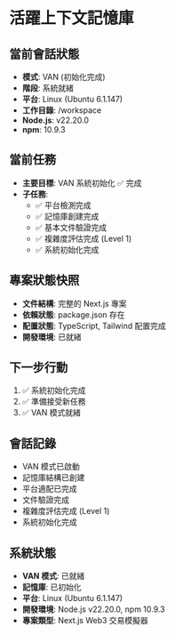 # 活躍上下文記憶庫

## 當前會話狀態
- **模式**: VAN (初始化完成)
- **階段**: 系統就緒
- **平台**: Linux (Ubuntu 6.1.147)
- **工作目錄**: /workspace
- **Node.js**: v22.20.0
- **npm**: 10.9.3

## 當前任務
- **主要目標**: VAN 系統初始化 ✅ 完成
- **子任務**: 
  - ✅ 平台檢測完成
  - ✅ 記憶庫創建完成
  - ✅ 基本文件驗證完成
  - ✅ 複雜度評估完成 (Level 1)
  - ✅ 系統初始化完成

## 專案狀態快照
- **文件結構**: 完整的 Next.js 專案
- **依賴狀態**: package.json 存在
- **配置狀態**: TypeScript, Tailwind 配置完成
- **開發環境**: 已就緒

## 下一步行動
1. ✅ 系統初始化完成
2. ✅ 準備接受新任務
3. ✅ VAN 模式就緒

## 會話記錄
- VAN 模式已啟動
- 記憶庫結構已創建
- 平台適配已完成
- 文件驗證完成
- 複雜度評估完成 (Level 1)
- 系統初始化完成

## 系統狀態
- **VAN 模式**: 已就緒
- **記憶庫**: 已初始化
- **平台**: Linux (Ubuntu 6.1.147)
- **開發環境**: Node.js v22.20.0, npm 10.9.3
- **專案類型**: Next.js Web3 交易模擬器